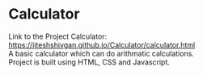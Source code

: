 # Calculator
Link to the Project Calculator: https://jiteshshivgan.github.io/Calculator/calculator.html
<br>
A basic calculator which can do arithmatic calculations. 
<br>
Project is built using HTML, CSS and Javascript.
